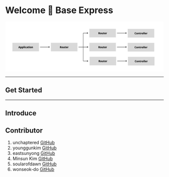 # Welcome 🎉 Base Express

![](./Architecture.png)

<hr>

## Get Started

<hr>

## Introduce

## Contributor

1. unchaptered [GitHub](https://github.com/unchaptered)
2. younggunkim [GitHub](https://github.com/younggunkim)
3. eastsunyong [GitHub](https://github.com/eastsunyong)
4. Minsun Kim [GitHub](https://github.com/Minsun91)
5. soularofdawn [GitHub](https://github.com/soularofdawn)
6. wonseok-do [GitHub](https://github.com/wonseok-do)